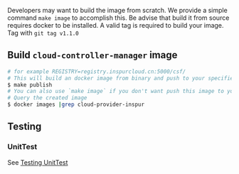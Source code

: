 
Developers may want to build the image from scratch. We provide a simple command ```make image``` to accomplish this. 
Be advise that build it from source requires docker to be installed.
A valid tag is required to build your image. Tag with ```git tag v1.1.0```

## Build `cloud-controller-manager` image

```bash
# for example REGISTRY=registry.inspurcloud.cn:5000/csf/
# This will build an docker image from binary and push to your specified registry. 
$ make publish
# You can also use `make image` if you don't want push this image to your registry
# Query the created image
$ docker images |grep cloud-provider-inspur
```

## Testing

### UnitTest

See [Testing UnitTest](https://github.com/kubernetes/cloud-provider-inspur/tree/master/docs/testing.md)
